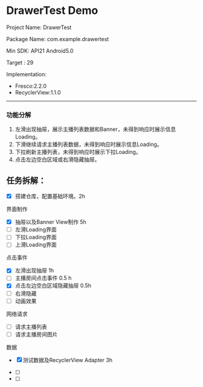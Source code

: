 # DrawerTest Demo

Project Name: DrawerTest

Package Name: com.example.drawertest

Min SDK: API21 Android5.0

Target : 29

Implementation:

- Fresco:2.2.0
- RecyclerView:1.1.0

---

### 功能分解

1. 左滑出现抽屉，展示主播列表数据和Banner，未得到响应时展示信息Loading。
2. 下滑继续请求主播列表数据，未得到响应时展示信息Loading。
3. 下拉刷新主播列表，未得到响应时展示下拉Loading。
4. 点击左边空白区域或右滑隐藏抽屉。





## 任务拆解：

- [x] 搭建仓库，配置基础环境。2h

界面制作

- [x] 抽屉以及Banner View制作 5h
- [ ] 左滑Loading界面
- [ ] 下拉Loading界面
- [ ] 上滑Loading界面

点击事件

- [x] 左滑出现抽屉 1h
- [ ] 主播房间点击事件 0.5 h
- [x] 点击左边空白区域隐藏抽屉 0.5h
- [ ] 右滑隐藏
- [ ] 动画效果

网络请求

- [ ] 请求主播列表
- [ ] 请求主播房间图片

数据

- [x] 测试数据及RecyclerView Adapter 3h







- [ ] 
- [ ]      
